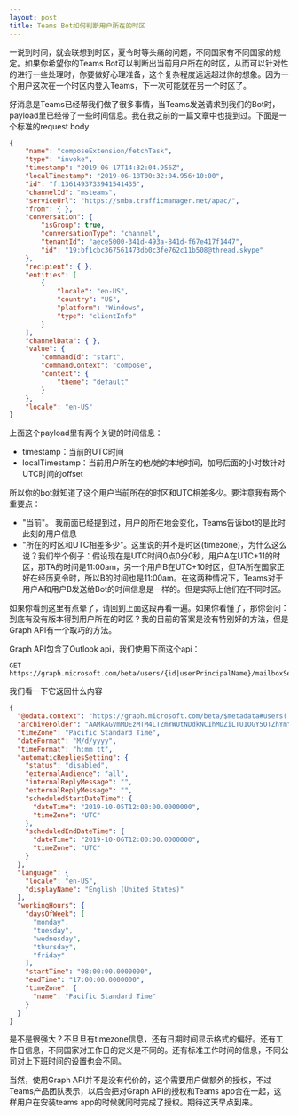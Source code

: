 ```yaml
---
layout: post
title: Teams Bot如何判断用户所在的时区
---
```


一说到时间，就会联想到时区，夏令时等头痛的问题，不同国家有不同国家的规定。如果你希望你的Teams Bot可以判断出当前用户所在的时区，从而可以针对性的进行一些处理时，你要做好心理准备，这个复杂程度远远超过你的想象。因为一个用户这次在一个时区内登入Teams，下一次可能就在另一个时区了。

好消息是Teams已经帮我们做了很多事情，当Teams发送请求到我们的Bot时，payload里已经带了一些时间信息。我在我之前的一篇文章中也提到过。下面是一个标准的request body
``` json
{
    "name": "composeExtension/fetchTask",
    "type": "invoke",
    "timestamp": "2019-06-17T14:32:04.956Z",
    "localTimestamp": "2019-06-18T00:32:04.956+10:00",
    "id": "f:1361493733941541435",
    "channelId": "msteams",
    "serviceUrl": "https://smba.trafficmanager.net/apac/",
    "from": { },
    "conversation": {
        "isGroup": true,
        "conversationType": "channel",
        "tenantId": "aece5000-341d-493a-841d-f67e417f1447",
        "id": "19:bf1cbc367561473db0c3fe762c11b508@thread.skype"
    },
    "recipient": { },
    "entities": [
        {
            "locale": "en-US",
            "country": "US",
            "platform": "Windows",
            "type": "clientInfo"
        }
    ],
    "channelData": { },
    "value": {
        "commandId": "start",
        "commandContext": "compose",
        "context": {
            "theme": "default"
        }
    },
    "locale": "en-US"
}
```

上面这个payload里有两个关键的时间信息：

* timestamp：当前的UTC时间
* localTimestamp：当前用户所在的他/她的本地时间，加号后面的小时数针对UTC时间的offset

所以你的bot就知道了这个用户当前所在的时区和UTC相差多少。要注意我有两个重要点：
* "当前"。 我前面已经提到过，用户的所在地会变化，Teams告诉bot的是此时此刻的用户信息
* "所在的时区和UTC相差多少"。这里说的并不是时区(timezone)，为什么这么说？我们举个例子：假设现在是UTC时间0点0分0秒，用户A在UTC+11的时区，那TA的时间是11:00am，另一个用户B在UTC+10时区，但TA所在国家正好在经历夏令时，所以B的时间也是11:00am。在这两种情况下，Teams对于用户A和用户B发送给Bot的时间信息是一样的。但是实际上他们在不同时区。

如果你看到这里有点晕了，请回到上面这段再看一遍。如果你看懂了，那你会问：到底有没有版本得到用户所在的时区？我的目前的答案是没有特别好的方法，但是Graph API有一个取巧的方法。

Graph API包含了Outlook api，我们使用下面这个api：
```
GET https://graph.microsoft.com/beta/users/{id|userPrincipalName}/mailboxSettings
```

我们看一下它返回什么内容

``` json
{
  "@odata.context": "https://graph.microsoft.com/beta/$metadata#users('48d31887-5fad-4d73-a9f5-3c356e68a038')/mailboxSettings",
  "archiveFolder": "AAMkAGVmMDEzMTM4LTZmYWUtNDdkNC1hMDZiLTU1OGY5OTZhYmY4OAAuAAAAAAAiQ8W967B7TKBjgx9rVEURAQAiIsqMbYjsT5e-T7KzowPTAAAAAAFNAAA=",
  "timeZone": "Pacific Standard Time",
  "dateFormat": "M/d/yyyy",
  "timeFormat": "h:mm tt",
  "automaticRepliesSetting": {
    "status": "disabled",
    "externalAudience": "all",
    "internalReplyMessage": "",
    "externalReplyMessage": "",
    "scheduledStartDateTime": {
      "dateTime": "2019-10-05T12:00:00.0000000",
      "timeZone": "UTC"
    },
    "scheduledEndDateTime": {
      "dateTime": "2019-10-06T12:00:00.0000000",
      "timeZone": "UTC"
    }
  },
  "language": {
    "locale": "en-US",
    "displayName": "English (United States)"
  },
  "workingHours": {
    "daysOfWeek": [
      "monday",
      "tuesday",
      "wednesday",
      "thursday",
      "friday"
    ],
    "startTime": "08:00:00.0000000",
    "endTime": "17:00:00.0000000",
    "timeZone": {
      "name": "Pacific Standard Time"
    }
  }
}
```

是不是很强大？不旦旦有timezone信息，还有日期时间显示格式的偏好。还有工作日信息，不同国家对工作日的定义是不同的。还有标准工作时间的信息，不同公司对上下班时间的设置也会不同。

当然，使用Graph API并不是没有代价的，这个需要用户做额外的授权，不过Teams产品团队表示，以后会把对Graph API的授权和Teams app合在一起，这样用户在安装teams app的时候就同时完成了授权。期待这天早点到来。
